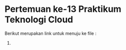 # Pertemuan ke-13      Praktikum Teknologi Cloud

Berikut merupakan link untuk menuju ke file :

1. 
